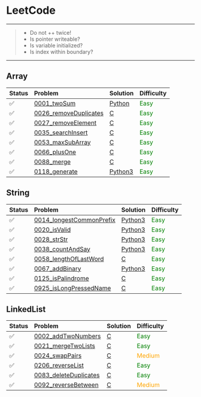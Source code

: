 # LeetCode

---
> * Do not ++ twice!
> * Is pointer writeable?
> * Is variable initialized?
> * Is index within boundary?
---

## Array
 Status | Problem | Solution | Difficulty |
:-|:-|:-|:-|
:white_check_mark: | [0001_twoSum][0001-p]           | [Python][0001-3] | <Font Color=Green>Easy</Font> |
:white_check_mark: | [0026_removeDuplicates][0026-p] | [C][0026-c]| <Font Color=Green>Easy</Font> |
:white_check_mark: | [0027_removeElement][0027-p]    | [C][0027-c] | <Font Color=Green>Easy</Font> |
:white_check_mark: | [0035_searchInsert][0035-p]     | [C][0035-c] | <Font Color=Green>Easy</Font> |
:white_check_mark: | [0053_maxSubArray][0053-p]      | [C][0053-c] | <Font Color=Green>Easy</Font> |
:white_check_mark: | [0066_plusOne][0066-p]          | [C][0066-c] | <Font Color=Green>Easy</Font> |
:white_check_mark: | [0088_merge][0088-p]            | [C][0088-c] | <Font Color=Green>Easy</Font> |
:white_check_mark: | [0118_generate][0118-p]         | [Python3][0118-3]| <Font Color=Green>Easy</Font> |

## String
Status | Problem | Solution | Difficulty |
:-|:-|:-|:-|
:white_check_mark: | [0014_longestCommonPrefix][0014-p] | [Python3][0014-3] | <Font Color=Green>Easy</Font> |
:white_check_mark: | [0020_isValid][0020-p] | [Python3][0020-3] | <Font Color=Green>Easy</Font> |
:white_check_mark: | [0028_strStr][0028-p] | [Python3][0028-3] | <Font Color=Green>Easy</Font> |
:white_check_mark: | [0038_countAndSay][0038-p] | [Python3][0038-3] | <Font Color=Green>Easy</Font> |
:white_check_mark: | [0058_lengthOfLastWord][0058-p] | [C][0058-c] | <Font Color=Green>Easy</Font> |
:white_check_mark: | [0067_addBinary][0067-p] | [Python3][0067-3] | <Font Color=Green>Easy</Font> |
:white_check_mark: | [0125_isPalindrome][0125-p] | [C][0125-c] | <Font Color=Green>Easy</Font> |
:white_check_mark: | [0925_isLongPressedName][0925-p] | [C][0925-c] | <Font Color=Green>Easy</Font> |

## LinkedList
Status | Problem | Solution | Difficulty |
:-|:-|:-|:-|
:white_check_mark: | [0002_addTwoNumbers][0002-p] | [C][0002-c] | <Font Color=Green>Easy</Font> |
:white_check_mark: | [0021_mergeTwoLists][0021-p] | [C][0021-c] | <Font Color=Green>Easy</Font> |
:white_check_mark: | [0024_swapPairs][0024-p] | [C][0024-c] | <Font Color=Orange>Medium</Font> |
:white_check_mark: | [0206_reverseList][0206-p] | [C][0206-c] | <Font Color=Green>Easy</Font> |
:white_check_mark: | [0083_deleteDuplicates][0083-p] | [C][0083-c] | <Font Color=Green>Easy</Font> |
:white_check_mark: | [0092_reverseBetween][0092-p] | [C][0092-c] | <Font Color=Orange>Medium</Font> |

[0001-p]: https://leetcode.com/problems/two-sum/
[0001-3]: https://github.com/asicer/leetcode/blob/master/0001_twoSum.py
[0026-p]: https://leetcode.com/problems/remove-duplicates-from-sorted-array/
[0026-c]: https://github.com/asicer/leetcode/blob/master/0026_removeDuplicates.c
[0027-p]: https://leetcode.com/problems/remove-element/
[0027-c]: https://github.com/asicer/leetcode/blob/master/0027_removeElement.c
[0035-p]: https://leetcode.com/problems/search-insert-position/
[0035-c]: https://github.com/asicer/leetcode/blob/master/0035_searchInsert.c
[0053-p]: https://leetcode.com/problems/maximum-subarray/
[0053-c]: https://github.com/asicer/leetcode/blob/master/0053_maxSubArray.c
[0066-p]: https://leetcode.com/problems/plus-one/
[0066-c]: https://github.com/asicer/leetcode/blob/master/0066_plusOne.c
[0088-p]: https://leetcode.com/problems/merge-sorted-crray/
[0088-c]: https://github.com/asicer/leetcode/blob/master/0088_merge.c
[0118-p]: https://leetcode.com/problems/pascals-triangle/
[0118-3]: https://github.com/asicer/leetcode/blob/master/0118_generate.py
[0119-p]: https://leetcode.com/problems/pascals-triangle-ii/

[0014-p]: https://leetcode.com/problems/longest-common-prefix/
[0014-3]: https://github.com/asicer/leetcode/blob/master/0014_longestCommonPrefix.py
[0020-p]: https://leetcode.com/problems/valid-parentheses/
[0020-3]: https://github.com/asicer/leetcode/blob/master/0020_isValid.py
[0028-p]: https://leetcode.com/problems/implement-strstr/
[0028-3]: https://github.com/asicer/leetcode/blob/master/0028_strStr.py
[0038-p]: https://leetcode.com/problems/count-and-say/
[0038-3]: https://github.com/asicer/leetcode/blob/master/0038_countAndSay.py
[0058-p]: https://leetcode.com/problems/length-of-last-word/
[0058-c]: https://github.com/asicer/leetcode/blob/master/0058_lengthOfLastWord.c
[0067-p]: https://leetcode.com/problems/add-binary/
[0067-3]: https://github.com/asicer/leetcode/blob/master/0067_addBinary.py
[0125-p]: https://leetcode.com/problems/valid-palindrome/
[0125-c]: https://github.com/asicer/leetcode/blob/master/0125_isPalindrome.c
[0925-p]: https://leetcode.com/problems/long-pressed-name/
[0925-c]: https://github.com/asicer/leetcode/blob/master/0925_isLongPressedName.c

[0002-p]: https://leetcode.com/problems/add-two-numbers/
[0002-c]: https://github.com/asicer/leetcode/blob/master/0002_addTwoNumbers.c
[0021-p]: https://leetcode.com/problems/merge-two-sorted-lists/
[0021-c]: https://github.com/asicer/leetcode/blob/master/0021_mergeTwoLists.c
[0024-p]: https://leetcode.com/problems/swap-nodes-in-pairs/
[0024-c]: https://github.com/asicer/leetcode/blob/master/0024_swapPairs.c
[0206-p]: https://leetcode.com/problems/reverse-linked-list/
[0206-c]: https://github.com/asicer/leetcode/blob/master/0206_reverseList.c
[0092-p]: https://leetcode.com/problems/reverse-linked-list-ii/
[0092-c]: https://github.com/asicer/leetcode/blob/master/0092_reverseBetween.c
[0083-p]: https://leetcode.com/problems/remove-duplicates-from-sorted-list/
[0083-c]: https://github.com/asicer/leetcode/blob/master/0083_deleteDuplicates.c
